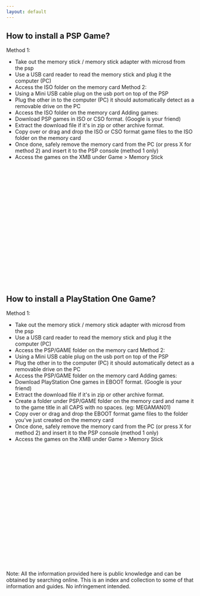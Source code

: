 ```yaml
---
layout: default
---
```

## How to install a PSP Game?
Method 1:  
*   Take out the memory stick / memory stick adapter with microsd from the psp
*	Use a USB card reader to read the memory stick and plug it the computer (PC)
*	Access the ISO folder on the memory card
Method 2:
*	Using a Mini USB cable plug on the usb port on top of the PSP
*	Plug the other in to the computer (PC) it should automatically detect as a removable drive on the PC
*	Access the ISO folder on the memory card
Adding games:
*   Download PSP games in ISO or CSO format. (Google is your friend)
*	Extract the download file if it's in zip or other archive format.
*   Copy over or drag and drop the ISO or CSO format game files to the ISO folder on the memory card
*	Once done, safely remove the memory card from the PC (or press X for method 2) and insert it to the PSP console (method 1 only)
*	Access the games on the XMB under Game > Memory Stick
<iframe width="100%" height="315" src="" frameborder="0"></iframe>

## How to install a PlayStation One Game?
Method 1:  
*   Take out the memory stick / memory stick adapter with microsd from the psp
*	Use a USB card reader to read the memory stick and plug it the computer (PC)
*	Access the PSP/GAME folder on the memory card
Method 2:
*	Using a Mini USB cable plug on the usb port on top of the PSP
*	Plug the other in to the computer (PC) it should automatically detect as a removable drive on the PC
*	Access the PSP/GAME folder on the memory card 
Adding games:
*   Download PlayStation One games in EBOOT format. (Google is your friend)
*	Extract the download file if it's in zip or other archive format.
*	Create a folder under PSP/GAME folder on the memory card and name it to the game title in all CAPS with no spaces. (eg: MEGAMAN01)
*   Copy over or drag and drop the EBOOT format game files to the folder you've just created on the memory card
*	Once done, safely remove the memory card from the PC (or press X for method 2) and insert it to the PSP console (method 1 only)
*	Access the games on the XMB under Game > Memory Stick
<iframe width="100%" height="315" src="" frameborder="0"></iframe>

Note: All the information provided here is public knowledge and can be obtained by searching online. This is an index and collection to some of that information and guides. No infringement intended.
